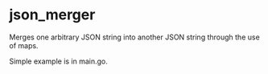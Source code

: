 # json_merger
Merges one arbitrary JSON string into another JSON string through the use of maps.

Simple example is in main.go.